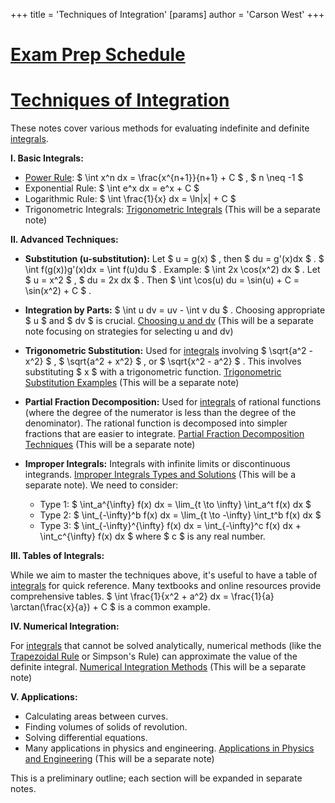 +++
 title = 'Techniques of Integration'
[params]
	author = 'Carson West'
+++
# [Exam Prep Schedule](./../exam-prep-schedule/)
# [Techniques of Integration](./../techniques-of-integration/)

These notes cover various methods for evaluating indefinite and definite [integrals](./../integrals/).

**I. Basic Integrals:**

*   [Power Rule](./../power-rule/):  $ \int x^n dx = \frac{x^{n+1}}{n+1} + C $ ,   $ n \neq -1 $ 
*   Exponential Rule:  $ \int e^x dx = e^x + C $ 
*   Logarithmic Rule:  $ \int \frac{1}{x} dx = \ln|x| + C $ 
*   Trigonometric Integrals:  [Trigonometric Integrals](./../trigonometric-integrals/) (This will be a separate note)


**II. Advanced Techniques:**

*   **Substitution (u-substitution):**  Let  $ u = g(x) $ , then  $ du = g'(x)dx $ .   $ \int f(g(x))g'(x)dx = \int f(u)du $ .  Example:  $ \int 2x \cos(x^2) dx $ . Let  $ u = x^2 $ ,  $ du = 2x dx $ . Then  $ \int \cos(u) du = \sin(u) + C = \sin(x^2) + C $ .

*   **Integration by Parts:**  $ \int u dv = uv - \int v du $ .  Choosing appropriate  $ u $  and  $ dv $  is crucial.  [Choosing u and dv](./../choosing-u-and-dv/) (This will be a separate note focusing on strategies for selecting u and dv)


*   **Trigonometric Substitution:** Used for [integrals](./../integrals/) involving  $ \sqrt{a^2 - x^2} $ ,  $ \sqrt{a^2 + x^2} $ , or  $ \sqrt{x^2 - a^2} $ .  This involves substituting  $ x $  with a trigonometric function. [Trigonometric Substitution Examples](./../trigonometric-substitution-examples/) (This will be a separate note)

*   **Partial Fraction Decomposition:** Used for [integrals](./../integrals/) of rational functions (where the degree of the numerator is less than the degree of the denominator).  The rational function is decomposed into simpler fractions that are easier to integrate. [Partial Fraction Decomposition Techniques](./../partial-fraction-decomposition-techniques/) (This will be a separate note)


*   **Improper Integrals:** Integrals with infinite limits or discontinuous integrands. [Improper Integrals Types and Solutions](./../improper-integrals-types-and-solutions/) (This will be a separate note).  We need to consider:
    *   Type 1:  $ \int_a^{\infty} f(x) dx = \lim_{t \to \infty} \int_a^t f(x) dx $ 
    *   Type 2:  $ \int_{-\infty}^b f(x) dx = \lim_{t \to -\infty} \int_t^b f(x) dx $ 
    *   Type 3:  $ \int_{-\infty}^{\infty} f(x) dx = \int_{-\infty}^c f(x) dx + \int_c^{\infty} f(x) dx $   where  $ c $  is any real number.


**III. Tables of Integrals:**

While we aim to master the techniques above, it's useful to have a table of [integrals](./../integrals/) for quick reference.  Many textbooks and online resources provide comprehensive tables.  $  \int \frac{1}{x^2 + a^2} dx = \frac{1}{a} \arctan(\frac{x}{a}) + C $  is a common example.


**IV. Numerical Integration:**

For [integrals](./../integrals/) that cannot be solved analytically, numerical methods (like the [Trapezoidal Rule](./../trapezoidal-rule/) or Simpson's Rule) can approximate the value of the definite integral. [Numerical Integration Methods](./../numerical-integration-methods/) (This will be a separate note)

**V. Applications:**

*   Calculating areas between curves.
*   Finding volumes of solids of revolution.
*   Solving differential equations.
*   Many applications in physics and engineering.  [Applications in Physics and Engineering](./../applications-in-physics-and-engineering/) (This will be a separate note)


This is a preliminary outline; each section will be expanded in separate notes.

